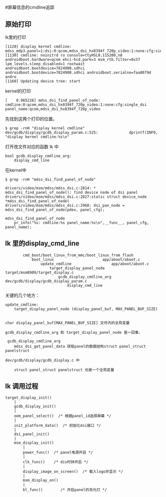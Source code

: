 #屏幕信息的cmdline追踪


## 原始打印

lk里的打印
	
	[1120] display kernel cmdline: mdss_mdp3.panel=1:dsi:0:qcom,mdss_dsi_hx8394f_720p_video:1:none:cfg:single_dsi
	[1130] cmdline: noinitrd ro console=ttyHSL0,115200,n8 androidboot.hardware=qcom ehci-hcd.park=3 msm_rtb.filter=0x37 lpm_levels.sleep_disabled=1 rootwait androidboot.bootdevice=7824900.sdhci androidboot.bootdevice=7824900.sdhci androidboot.serialno=faa8079d andro
	[1160] Updating device tree: start

kernel的打印	
		
	[    0.965226] mdss_dsi_find_panel_of_node: cmdline:0:qcom,mdss_dsi_hx8394f_720p_video:1:none:cfg:single_dsi panel_name:qcom,mdss_dsi_hx8394f_720p_video
	
先找到这两个打印的位置。
	
	$ grep -rnH "display kernel cmdline"
	dev/gcdb/display/gcdb_display_param.c:525:              dprintf(INFO, "display kernel cmdline:%s\n"

打开改文件对应的函数 lk 中

	bool gcdb_display_cmdline_arg:
		display_cmd_line

在kernel中
	
	$ grep -rnH "mdss_dsi_find_panel_of_node"
	
	drivers/video/msm/mdss/mdss_dsi.c:2814: * mdss_dsi_find_panel_of_node(): find device node of dsi panel
	drivers/video/msm/mdss/mdss_dsi.c:2827:static struct device_node *mdss_dsi_find_panel_of_node(
	drivers/video/msm/mdss/mdss_dsi.c:2960: dsi_pan_node = mdss_dsi_find_panel_of_node(pdev, panel_cfg);
	
	mdss_dsi_find_panel_of_node             
		pr_info("%s: cmdline:%s panel_name:%s\n",__func__, panel_cfg, panel_name);

## lk 里的display_cmd_line

			cmd_boot/boot_linux_from_mmc/boot_linux_from_flash
				boot_linux						app/aboot/aboot.c
					update_cmdline					app/aboot/aboot.c
						target_display_panel_node		target/msm8909/target_display.c
							gcdb_display_cmdline_arg	dev/gcdb/display/gcdb_display_param.c
								display_cmd_line
		
关键的几个地方：

	update_cmdline:
		target_display_panel_node (display_panel_buf, MAX_PANEL_BUF_SIZE) 
	

	char display_panel_buf[MAX_PANEL_BUF_SIZE] 文件内的全局变量

	gcdb_display_cmdline_arg 和 target_display_panel_node 是一回事。
	
	 gcdb_display_cmdline_arg
		mdss_dsi_get_panel_data 获取panel的数据结构struct panel_struct panelstruct

	dev/gcdb/display/gcdb_display.c 中

		struct panel_struct panelstruct 也是一个全局变量

## lk 调用过程

	target_display_init()
	    |
	    gcdb_display_init()
		|
		oem_panel_select()  /* 根据panel_id选择屏幕 */
		|
		init_platform_data()  /* 初始化dsi接口 */
		|
		dsi_panel_init()
		|
		msm_display_init()
		    |
		    power_func()  /* panel电源开启 */
		    |
		    clk_func()    /* dis时钟开启 */
		    |
		    display_image_on_screen()  /* 载入logo并显示 */
		    |
		    msm_display_on()
		    |
		    bl_func()        /* 开启panel的背光灯 */	
	


